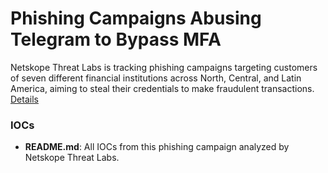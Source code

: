 # Phishing Campaigns Abusing Telegram to Bypass MFA

Netskope Threat Labs is tracking phishing campaigns targeting customers of seven different financial institutions across North, Central, and Latin America, aiming to steal their credentials to make fraudulent transactions. [Details](https://www.netskope.com/blog/phishing-campaigns-abusing-telegram-to-bypass-mfa)

### IOCs
* **README.md**: All IOCs from this phishing campaign analyzed by Netskope Threat Labs.
